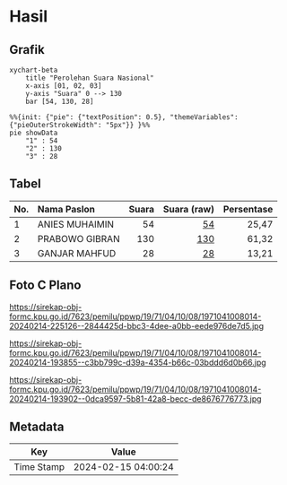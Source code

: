 # Hasil

## Grafik

```mermaid
xychart-beta
    title "Perolehan Suara Nasional"
    x-axis [01, 02, 03]
    y-axis "Suara" 0 --> 130
    bar [54, 130, 28]
```

```mermaid
%%{init: {"pie": {"textPosition": 0.5}, "themeVariables": {"pieOuterStrokeWidth": "5px"}} }%%
pie showData
    "1" : 54
    "2" : 130
    "3" : 28
```

## Tabel

| No. | Nama Paslon    | Suara | Suara (raw) | Persentase |
|:--- |:-------------- | -----:| -----------:| ----------:|
| 1   | ANIES MUHAIMIN | 54    | [54][p-1]   | 25,47      |
| 2   | PRABOWO GIBRAN | 130   | [130][p-2]  | 61,32      |
| 3   | GANJAR MAHFUD  | 28    | [28][p-3]   | 13,21      |


[p-1]: https://github.com/gigit-pemilu/pemilu-2024/blob/main/pilpres/hitung-suara/sub/19-kepulauan-bangka-belitung/sub/71-kota-pangkal-pinang/sub/04-rangkui/sub/1008-parit-lalang/sub/014-tps/sub/paslon-1.txt
[p-2]: https://github.com/gigit-pemilu/pemilu-2024/blob/main/pilpres/hitung-suara/sub/19-kepulauan-bangka-belitung/sub/71-kota-pangkal-pinang/sub/04-rangkui/sub/1008-parit-lalang/sub/014-tps/sub/paslon-2.txt
[p-3]: https://github.com/gigit-pemilu/pemilu-2024/blob/main/pilpres/hitung-suara/sub/19-kepulauan-bangka-belitung/sub/71-kota-pangkal-pinang/sub/04-rangkui/sub/1008-parit-lalang/sub/014-tps/sub/paslon-3.txt

## Foto C Plano

https://sirekap-obj-formc.kpu.go.id/7623/pemilu/ppwp/19/71/04/10/08/1971041008014-20240214-225126--2844425d-bbc3-4dee-a0bb-eede976de7d5.jpg

https://sirekap-obj-formc.kpu.go.id/7623/pemilu/ppwp/19/71/04/10/08/1971041008014-20240214-193855--c3bb799c-d39a-4354-b66c-03bddd6d0b66.jpg

https://sirekap-obj-formc.kpu.go.id/7623/pemilu/ppwp/19/71/04/10/08/1971041008014-20240214-193902--0dca9597-5b81-42a8-becc-de8676776773.jpg


## Metadata

| Key        | Value               |
| ---------- | ------------------- |
| Time Stamp | 2024-02-15 04:00:24 |



